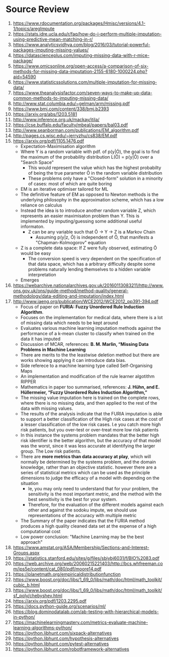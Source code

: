 # Source Review

1. https://www.rdocumentation.org/packages/Hmisc/versions/4.1-1/topics/aregImpute
2. https://stats.idre.ucla.edu/r/faq/how-do-i-perform-multiple-imputation-using-predictive-mean-matching-in-r/
3. https://www.analyticsvidhya.com/blog/2016/03/tutorial-powerful-packages-imputing-missing-values/
4. https://datascienceplus.com/imputing-missing-data-with-r-mice-package/
5. https://www.omicsonline.org/open-access/a-comparison-of-six-methods-for-missing-data-imputation-2155-6180-1000224.php?aid=54590
6. https://www.statisticssolutions.com/multiple-imputation-for-missing-data/
7. https://www.theanalysisfactor.com/seven-ways-to-make-up-data-common-methods-to-imputing-missing-data/
8. http://www.stat.columbia.edu/~gelman/arm/missing.pdf
9. https://www.bmj.com/content/338/bmj.b2393
10. https://arxiv.org/abs/1203.5181
11. http://www.inference.org.uk/mackay/itila/
12. https://cse.buffalo.edu/faculty/mbeal/papers/bal03.pdf
13. http://www.seanborman.com/publications/EM_algorithm.pdf
14. http://pages.cs.wisc.edu/~jerryzhu/cs838/EM.pdf
15. https://arxiv.org/pdf/1105.1476.pdf
    * Expectation-Maximisation algorithm
    * Where Y is a random variable with pdf. of p(y|Ó), the goal is to find the maximum of the probability distribution L(Ô) = p(y|Ô) over a "Search Space"
      * This would represent the value which has the highest probabilty of being the true parameter Ô in the random variable distribution
      * These problems only have a "Closed-form" solution in a minority of cases: most of which are quite boring
    * EM is an iterative optimiser tailored for ML
    * The definitive feature of EM as opposed to Newton methods is the underlying philosophy in the approximation scheme, which has a low reliance on calculus 
    * Instead the idea is to introduce another random variable Z, which represents an easier maximisaton problem than Y. This is implemented by imputing/guessing some additional useful informaton. 
      * Z can be any variable such that Ô -> Y -> Z is a Markov Chain
        * Assuming p(y|z, Ô) is independent of Ô, that manifests a "Chapman-Kolmogorov" equation
    * Z is a complete data space: If Z were fully observed, estimating Ô would be easy
      * The conversion speed is very dependent on the specification of that data space, which has a arbitrary difficulty despite some problems naturally lending themselves to a hidden variable interpretation
    * Emerges 
16. https://webarchive.nationalarchives.gov.uk/20160113083211/http://www.ons.gov.uk/ons/guide-method/method-quality/general-methodology/data-editing-and-imputation/index.html
17. http://www.iaeng.org/publication/WCE2012/WCE2012_pp391-394.pdf
    * Focus of paper on __FURIA: Fuzzy Unordered Rule Induction Algorithm__.
    * Focuses on the implementation for medical data, where there is a lot of missing data which needs to be kept around
    * Evaluates various machine learning imputation methods against the performance of a k-mean cluster to classify when trained on the data it has imputed
    * Discussion of MCAR, references: __B. M. Marlin, “Missing Data Problems in Machine Learning__
    * There are merits to the the leastwise deletion method but there are works showing applying it can introduce data bias.
    * Side referece to a machine learning type called Self-Organising Maps
    * An implementation and modification of the rule learner algotithm RIPPER
    * Mathematics in paper too summarised, references: __J. Hühn, and E. Hüllermeier, “Fuzzy Unordered Rules Induction Algorithm,”__
    * The missing value imputation here is trained on the complete rows, where there is no missing data, and then applied to the rest of the data with missing values.
    * The results of the analysis indicate that the FURIA imputation is able to support a better classification of the High risk cases at the cost of a lesser classification of the low risk cases. I.e you catch more high risk patients, but you over-test or over-treat more low risk patients
    * In this instance the systems problem mandates that the better high risk identifier is the better algorithm, but the accuracy of that model was the worst, since it was less accurate at identifying the larger group. The Low risk patients. 
    * There are __more metrics than data accuracy at play__, which will normally be determined by the systems problem, and the domain knowledge, rather than an objective statistic. however there are a series of statistical metrics which can be used as the principle dimensions to judge the efficacy of a model with depending on the situation
      *  Ie, you may only need to understand that for your problem, the sensitivity is the most important metric, and the method with the best sensitivity is the best for your system. 
      *  Therefore, for the evaluation of the different models against each other and against the sodoku impute, we should use representations of the accuracy with multiple metric
    *  The Summary of the paper indicates that the FURIA method produces a high quality cleaned data set at the expense of a high computational cost
    *  Low power conclusion: "Machine Learning may be the best approach"
18. https://www.amstat.org/ASA/Membership/Sections-and-Interest-Groups.aspx
19. https://statistics.stanford.edu/sites/g/files/sbiybj6031/f/BIO%2083.pdf
20. https://web.archive.org/web/20060215221403/http://bcs.whfreeman.com/ips5e/content/cat_080/pdf/moore14.pdf
21. https://planetmath.org/empiricaldistributionfunction
22. https://www.boost.org/doc/libs/1_69_0/libs/math/doc/html/math_toolkit/cubic_b.html
23. https://www.boost.org/doc/libs/1_69_0/libs/math/doc/html/math_toolkit/sf_poly/chebyshev.html
24. https://arxiv.org/pdf/1203.2295.pdf
25. https://docs.python-guide.org/scenarios/ml/
26. https://blog.dominodatalab.com/ab-testing-with-hierarchical-models-in-python/
27. https://machinelearningmastery.com/metrics-evaluate-machine-learning-algorithms-python/
28. https://python.libhunt.com/sixpack-alternatives
29. https://python.libhunt.com/hypothesis-alternatives
30. https://python.libhunt.com/pytest-alternatives
31. https://python.libhunt.com/robotframework-alternatives




